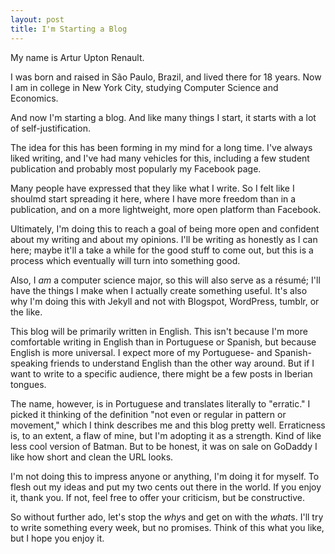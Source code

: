 ```yaml
---
layout: post
title: I'm Starting a Blog
---
```


My name is Artur Upton Renault.

I was born and raised in São Paulo, Brazil, and lived there for 18 years. Now I am in college in New York City, studying Computer Science and Economics.

And now I'm starting a blog. And like many things I start, it starts with a lot of self-justification.

The idea for this has been forming in my mind for a long time. I've always liked writing, and I've had many vehicles for this, including a few student publication and probably most popularly my Facebook page.

Many people have expressed that they like what I write. So I felt like I shoulmd start spreading it here, where I have more freedom than in a publication, and on a more lightweight, more open platform than Facebook.

Ultimately, I'm doing this to reach a goal of being more open and confident about my writing and about my opinions. I'll be writing as honestly as I can here; maybe it'll a take a while for the good stuff to come out, but this is a process which eventually will turn into something good.

Also, I *am* a computer science major, so this will also serve as a résumé; I'll have the things I make when I actually create something useful. It's also why I'm doing this with Jekyll and not with Blogspot, WordPress, tumblr, or the like.

This blog will be primarily written in English. This isn't because I'm more comfortable writing in English than in Portuguese or Spanish, but because English is more universal. I expect more of my Portuguese- and Spanish-speaking friends to understand English than the other way around. But if I want to write to a specific audience, there might be a few posts in Iberian tongues.

The name, however, is in Portuguese and translates literally to "erratic." I picked it thinking of the definition "not even or regular in pattern or movement," which I think describes me and this blog pretty well. Erraticness is, to an extent, a flaw of mine, but I'm adopting it as a strength. Kind of like less cool version of Batman. But to be honest, it was on sale on GoDaddy I like how short and clean the URL looks.

I'm not doing this to impress anyone or anything, I'm doing it for myself. To flesh out my ideas and put my two cents out there in the world. If you enjoy it, thank you. If not, feel free to offer your criticism, but be constructive.

So without further ado, let's stop the *why*s and get on with the *what*s. I'll try to write something every week, but no promises. Think of this what you like, but I hope you enjoy it.